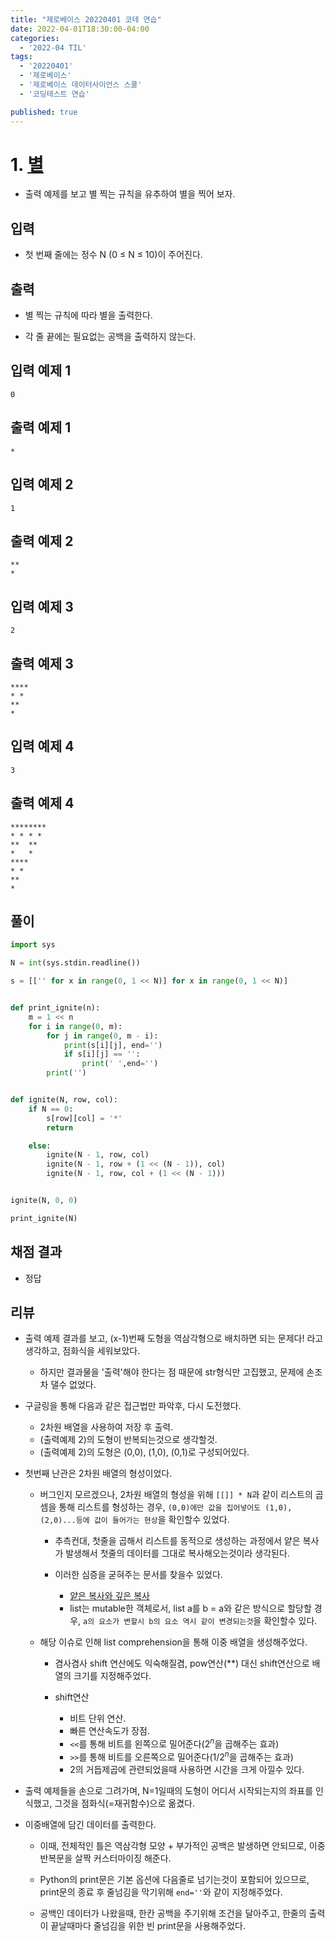 ```yaml
---
title: "제로베이스 20220401 코테 연습"
date: 2022-04-01T18:30:00-04:00
categories:
  - '2022-04 TIL'
tags:
  - '20220401'
  - '제로베이스'
  - '제로베이스 데이터사이언스 스쿨'
  - '코딩테스트 연습'

published: true
---
```


# 1. [별](https://www.acmicpc.net/problem/16505)

* 출력 예제를 보고 별 찍는 규칙을 유추하여 별을 찍어 보자.

## 입력

* 첫 번째 줄에는 정수 N (0 ≤ N ≤ 10)이 주어진다.

## 출력

* 별 찍는 규칙에 따라 별을 출력한다.

* 각 줄 끝에는 필요없는 공백을 출력하지 않는다.

## 입력 예제 1

```
0
```

## 출력 예제 1

```
*
```

## 입력 예제 2

```
1
```

## 출력 예제 2

```
**
*
```

## 입력 예제 3

```
2
```

## 출력 예제 3

```
****
* *
**
*
```

## 입력 예제 4

```
3
```

## 출력 예제 4

```
********
* * * *
**  **
*   *
****
* *
**
*
```

## 풀이

```py
import sys

N = int(sys.stdin.readline())

s = [['' for x in range(0, 1 << N)] for x in range(0, 1 << N)]


def print_ignite(n):
    m = 1 << n
    for i in range(0, m):
        for j in range(0, m - i):
            print(s[i][j], end='')
            if s[i][j] == '':
                print(' ',end='')
        print('')


def ignite(N, row, col):
    if N == 0:
        s[row][col] = '*'
        return

    else:
        ignite(N - 1, row, col)
        ignite(N - 1, row + (1 << (N - 1)), col)
        ignite(N - 1, row, col + (1 << (N - 1)))


ignite(N, 0, 0)

print_ignite(N)
```

## 채점 결과

* 정답

## 리뷰

* 출력 예제 결과를 보고, (x-1)번째 도형을 역삼각형으로 배치하면 되는 문제다! 라고 생각하고, 점화식을 세워보았다.

  * 하지만 결과물을 '출력'해야 한다는 점 때문에 str형식만 고집했고, 문제에 손조차 댈수 없었다.

* 구글링을 통해 다음과 같은 접근법만 파악후, 다시 도전했다.
  * 2차원 배열을 사용하여 저장 후 출력.
  * (출력예제 2)의 도형이 반복되는것으로 생각할것.
  * (출력예제 2)의 도형은 (0,0), (1,0), (0,1)로 구성되어있다.

* 첫번째 난관은 2차원 배열의 형성이었다.

  * 버그인지 모르겠으나, 2차원 배열의 형성을 위해 ```[[]] * N```과 같이 리스트의 곱셈을 통해 리스트를 형성하는 경우, ```(0,0)에만 값을 집어넣어도 (1,0),(2,0)...등에 값이 들어가는 현상```을 확인할수 있었다.

    * 추측컨대, 첫줄을 곱해서 리스트를 동적으로 생성하는 과정에서 얕은 복사가 발생해서 첫줄의 데이터를 그대로 복사해오는것이라 생각된다.

    * 이러한 심증을 굳혀주는 문서를 찾을수 있었다.
      * [얕은 복사와 깊은 복사](https://wikidocs.net/16038)
      * list는 mutable한 객체로서, list a를 b = a와 같은 방식으로 할당할 경우, ```a의 요소가 변할시 b의 요소 역시 같이 변경되는것```을 확인할수 있다.

  * 해당 이슈로 인해 list comprehension을 통해 이중 배열을 생성해주었다.

    * 겸사겸사 shift 연산에도 익숙해질겸, pow연산(**) 대신 shift연산으로 배열의 크기를 지정해주었다.

    * shift연산
      * 비트 단위 연산.
      * 빠른 연산속도가 장점.
      * ```<<```를 통해 비트를 왼쪽으로 밀어준다($2^n$을 곱해주는 효과)
      * ```>>```를 통해 비트를 오른쪽으로 밀어준다($1/2^n$을 곱해주는 효과)
      * 2의 거듭제곱에 관련되었을때 사용하면 시간을 크게 아낄수 있다.
    
* 출력 예제들을 손으로 그려가며, N=1일때의 도형이 어디서 시작되는지의 좌표를 인식했고, 그것을 점화식(=재귀함수)으로 옮겼다.

* 이중배열에 담긴 데이터를 출력한다.

  * 이때, 전체적인 틀은 역삼각형 모양 + 부가적인 공백은 발생하면 안되므로, 이중반복문을 살짝 커스터마이징 해준다.

  * Python의 print문은 기본 옵션에 다음줄로 넘기는것이 포함되어 있으므로, print문의 종료 후 줄넘김을 막기위해 ```end=''```와 같이 지정해주었다.

  * 공백인 데이터가 나왔을때, 한칸 공백을 주기위해 조건을 달아주고, 한줄의 출력이 끝날때마다 줄넘김을 위한 빈 print문을 사용해주었다.

  

    